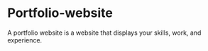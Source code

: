 # Portfolio-website
A portfolio website is a website that displays your skills, work, and experience.
